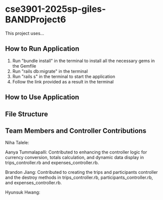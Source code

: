 # cse3901-2025sp-giles-BANDProject6

This project uses...

## How to Run Application
1) Run "bundle install" in the terminal to install all the necessary gems in the Gemfile
2) Run "rails db:migrate" in the terminal
3) Run "rails s" in the terminal to start the application
4) Follow the link provided as a result in the terminal

## How to Use Application

## File Structure

## Team Members and Controller Contributions

Niha Talele: 

Aanya Tummalapalli: Contributed to enhancing the controller logic for currency conversion, totals calculation, and dynamic data display in trips_controller.rb and expenses_controller.rb.

Brandon Jiang: Contributed to creating the trips and participants controller and the destroy methods in trips_controller.rb, participants_controller.rb, and expenses_controller.rb.

Hyunsuk Hwang: 
